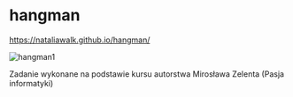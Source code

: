 # hangman
https://nataliawalk.github.io/hangman/

![hangman1](https://github.com/nataliawalk/hangman/assets/144123296/ce27e83c-b5b9-44c9-bd92-c4796f7fa990)

Zadanie wykonane na podstawie kursu autorstwa Mirosława Zelenta (Pasja informatyki)
